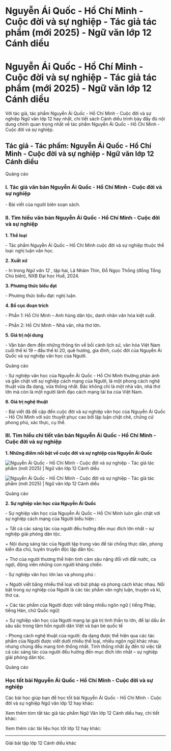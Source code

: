 # Nguyễn Ái Quốc - Hồ Chí Minh - Cuộc đời và sự nghiệp - Tác giả tác phẩm (mới 2025) - Ngữ văn lớp 12 Cánh diều

# Nguyễn Ái Quốc - Hồ Chí Minh - Cuộc đời và sự nghiệp - Tác giả tác phẩm (mới 2025) - Ngữ văn lớp 12 Cánh diều

Với tác giả, tác phẩm Nguyễn Ái Quốc - Hồ Chí Minh - Cuộc đời và sự nghiệp Ngữ văn lớp 12 hay nhất, chi tiết sách Cánh diều trình bày đầy đủ nội dung chính quan trọng nhất về tác phẩm Nguyễn Ái Quốc - Hồ Chí Minh - Cuộc đời và sự nghiệp.

## Tác giả - Tác phẩm: Nguyễn Ái Quốc - Hồ Chí Minh - Cuộc đời và sự nghiệp - Ngữ văn lớp 12 Cánh diều

Quảng cáo

### **I. Tác giả văn bản Nguyễn Ái Quốc - Hồ Chí Minh - Cuộc đời và sự nghiệp**

\- Bài viết của người biên soạn sách.

### **II. Tìm hiểu văn bản Nguyễn Ái Quốc - Hồ Chí Minh - Cuộc đời và sự nghiệp**

**1\. Thể loại**

\- Tác phẩm Nguyễn Ái Quốc – Hồ Chí Minh cuộc đời và sự nghiệp thuộc thể loại: nghị luận văn học.

**2\. Xuất xứ**

\- In trong _Ngữ văn 12_ , tập hai, Lã Nhâm Thìn, Đỗ Ngọc Thống (đồng Tổng Chủ biên), NXB Đại học Huế, 2024.

**3\. Phương thức biểu đạt**

\- Phương thức biểu đạt: nghị luận.

**4\. Bố cục đoạn trích**

\- Phần 1: Hồ Chí Minh – Anh hùng dân tộc, danh nhân văn hóa kiệt xuất.

\- Phần 2: Hồ Chí Minh – Nhà văn, nhà thơ lớn.

**5\. Giá trị nội dung**

\- Văn bản đem đến những thông tin về bối cảnh lịch sử, văn hóa Việt Nam cuối thế kỉ 19 – đầu thế kỉ 20, quê hương, gia đình, cuộc đời của Nguyễn Ái Quốc và sự nghiệp văn học của Người. 

Quảng cáo

\- Sự nghiệp văn học của Nguyễn Ái Quốc - Hồ Chí Minh thường phản ánh và gắn chặt với sự nghiệp cách mạng của Người, là một phong cách nghệ thuật vừa đa dạng, vừa thống nhất. Bác không chỉ là một nhà văn, nhà thơ lớn mà còn là một người lãnh đạo cách mạng tài ba của Việt Nam. 

**6\. Giá trị nghệ thuật**

\- Bài viết đã đề cập đến cuộc đời và sự nghiệp văn học của Nguyễn Ái Quốc – Hồ Chí Minh với sức thuyết phục cao bởi lập luận chặt chẽ, chứng cứ phong phú, xác thực, cụ thể.

### **III. Tìm hiểu chi tiết văn bản Nguyễn Ái Quốc - Hồ Chí Minh - Cuộc đời và sự nghiệp**

**1\. Những điểm nổi bật về cuộc đời và sự nghiệp của Nguyễn Ái Quốc**

![Nguyễn Ái Quốc - Hồ Chí Minh - Cuộc đời và sự nghiệp - Tác giả tác phẩm \(mới 2025\) | Ngữ văn lớp 12 Cánh diều](https://vietjack.com/soan-van-lop-12-cd/images/tac-gia-tac-pham-nguyen-ai-quoc-ho-chi-minh-cuoc-doi-va-su-nghiep-235959.PNG)

![Nguyễn Ái Quốc - Hồ Chí Minh - Cuộc đời và sự nghiệp - Tác giả tác phẩm \(mới 2025\) | Ngữ văn lớp 12 Cánh diều](https://vietjack.com/soan-van-lop-12-cd/images/tac-gia-tac-pham-nguyen-ai-quoc-ho-chi-minh-cuoc-doi-va-su-nghiep-235960.PNG)

Quảng cáo

**2\. Sự nghiệp văn học của Nguyễn Ái Quốc**

\- Sự nghiệp văn học của Nguyễn Ái Quốc – Hồ Chí Minh luôn gắn chặt với sự nghiệp cách mạng của Người biểu hiện :

\+ Tất cả các sáng tác của người đều hướng đến mục đích lớn nhất – sự nghiệp giải phóng dân tộc.

\+ Nội dung sáng tác của Người tập trung vào đề tài chống thực dân, phong kiến địa chủ, tuyên truyền độc lập dân tộc.

\+ Thơ của người thương thể hiện tình cảm sâu nặng đối với đất nước, ca ngợi, động viên những con người kháng chiến.

\- Sự nghiệp văn học lớn lao và phong phú :

\+ Người viết bằng nhiều thể loại với bút pháp và phong cách khác nhau. Nổi bật trong sự nghiệp của Người là các tác phẩm văn nghị luận, truyện và kí, thơ ca.

\+ Các tác phẩm của Người được viết bằng nhiều ngôn ngữ ( tiếng Pháp, tiếng Hán, chữ Quốc ngữ)

\+ Sự nghiệp văn học của Người mang lại giá trị tinh thần to lớn, để lại dấu ấn sâu sắc trong tâm hồn người dân Việt và bạn bè quốc tế

\- Phong cách nghệ thuật của người: đa dạng được thể hiện qua các tác phẩm của Người được viết dưới nhiều thể loại, nhiều ngôn ngữ khác nhau nhưng chúng đều mang tính thống nhất. Tính thống nhất ấy đến từ việc tất cả các sáng tác của người đều hướng đến mục đích lớn nhất – sự nghiệp giải phóng dân tộc.

Quảng cáo

### **Học tốt bài Nguyễn Ái Quốc - Hồ Chí Minh - Cuộc đời và sự nghiệp**

Các bài học giúp bạn để học tốt bài Nguyễn Ái Quốc - Hồ Chí Minh - Cuộc đời và sự nghiệp Ngữ văn lớp 12 hay khác:

Xem thêm tóm tắt tác giả tác phẩm Ngữ Văn lớp 12 Cánh diều hay, chi tiết khác:

Xem thêm các tài liệu học tốt lớp 12 hay khác:

* * *

Giải bài tập lớp 12 Cánh diều khác
